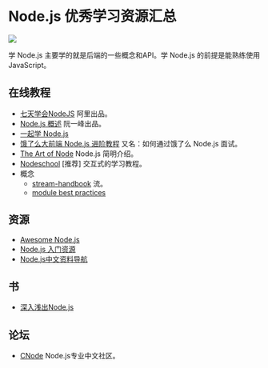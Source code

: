 # Node.js 优秀学习资源汇总
![](http://upload-images.jianshu.io/upload_images/7219342-867d9dabe4dd2292.png?imageMogr2/auto-orient/strip%7CimageView2/2/w/1240)

学 Node.js 主要学的就是后端的一些概念和API。学 Node.js 的前提是能熟练使用 JavaScript。

## 在线教程
* [七天学会NodeJS](http://nqdeng.github.io/7-days-nodejs/) 阿里出品。
* [Node.js 概述](http://javascript.ruanyifeng.com/nodejs/basic.html) 阮一峰出品。
* [一起学 Node.js](https://github.com/nswbmw/N-blog)
* [饿了么大前端 Node.js 进阶教程](https://github.com/ElemeFE/node-interview/tree/master/sections/zh-cn) 又名：如何通过饿了么 Node.js 面试。
* [The Art of Node](https://github.com/maxogden/art-of-node/) Node.js 简明介绍。
* [Nodeschool](https://nodeschool.io/zh-cn/) [推荐] 交互式的学习教程。
* 概念
  * [stream-handbook](https://github.com/substack/stream-handbook) 流。
  * [module best practices](https://github.com/mattdesl/module-best-practices)

## 资源
* [Awesome Node.js](https://github.com/sindresorhus/awesome-nodejs)
* [Node.js 入门资源](https://cnodejs.org/getstart)
* [Node.js中文资料导航](https://github.com/youyudehexie/node123)

## 书
* [深入浅出Node.js](https://book.douban.com/subject/25768396/)

## 论坛
* [CNode](https://cnodejs.org/) Node.js专业中文社区。


